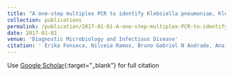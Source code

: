 ```yaml
---
title: "A one-step multiplex PCR to identify Klebsiella pneumoniae, Klebsiella variicola, and Klebsiella quasipneumoniae in the clinical routine."
collection: publications
permalink: /publication/2017-01-01-A-one-step-multiplex-PCR-to-identify-Klebsiella-pneumoniae,-Klebsiella-variicola,-and-Klebsiella-quasipneumoniae-in-the-clinical-routine
date: 2017-01-01
venue: 'Diagnostic Microbiology and Infectious Disease'
citation: ' Erika Fonseca, Nilceia Ramos, Bruno Gabriel N Andrade, Ana Carolina P Vicente, &quot;A one-step multiplex PCR to identify Klebsiella pneumoniae, Klebsiella variicola, and Klebsiella quasipneumoniae in the clinical routine..&quot; Diagnostic Microbiology and Infectious Disease, 2017.'
---
```

Use [Google Scholar](https://scholar.google.com/scholar?hl=pt-BR&as_sdt=0%2C5&q=A+one-step+multiplex+PCR+to+identify+Klebsiella+pneumoniae%2C+Klebsiella+variicola%2C+and+Klebsiella+quasipneumoniae+in+the+clinical+routine&btnG=){:target="_blank"} for full citation 
